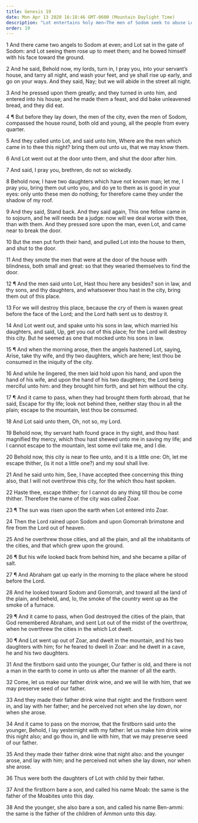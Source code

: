 ```yaml
---
title: Genesis 19
date: Mon Apr 13 2020 16:18:46 GMT-0600 (Mountain Daylight Time)
description: "Lot entertains holy men—The men of Sodom seek to abuse Lot’s guests and are smitten with blindness—Lot is sent out of Sodom—The Lord rains brimstone and fire upon Sodom and Gomorrah—Lot’s daughters preserve his seed in the land."
order: 19
---
```


1 And there came two angels to Sodom at even; and Lot sat in the gate of Sodom: and Lot seeing them rose up to meet them; and he bowed himself with his face toward the ground.

2 And he said, Behold now, my lords, turn in, I pray you, into your servant’s house, and tarry all night, and wash your feet, and ye shall rise up early, and go on your ways. And they said, Nay; but we will abide in the street all night.

3 And he pressed upon them greatly; and they turned in unto him, and entered into his house; and he made them a feast, and did bake unleavened bread, and they did eat.

4 ¶ But before they lay down, the men of the city, even the men of Sodom, compassed the house round, both old and young, all the people from every quarter.

5 And they called unto Lot, and said unto him, Where are the men which came in to thee this night? bring them out unto us, that we may know them.

6 And Lot went out at the door unto them, and shut the door after him.

7 And said, I pray you, brethren, do not so wickedly.

8 Behold now, I have two daughters which have not known man; let me, I pray you, bring them out unto you, and do ye to them as is good in your eyes: only unto these men do nothing; for therefore came they under the shadow of my roof.

9 And they said, Stand back. And they said again, This one fellow came in to sojourn, and he will needs be a judge: now will we deal worse with thee, than with them. And they pressed sore upon the man, even Lot, and came near to break the door.

10 But the men put forth their hand, and pulled Lot into the house to them, and shut to the door.

11 And they smote the men that were at the door of the house with blindness, both small and great: so that they wearied themselves to find the door.

12 ¶ And the men said unto Lot, Hast thou here any besides? son in law, and thy sons, and thy daughters, and whatsoever thou hast in the city, bring them out of this place.

13 For we will destroy this place, because the cry of them is waxen great before the face of the Lord; and the Lord hath sent us to destroy it.

14 And Lot went out, and spake unto his sons in law, which married his daughters, and said, Up, get you out of this place; for the Lord will destroy this city. But he seemed as one that mocked unto his sons in law.

15 ¶ And when the morning arose, then the angels hastened Lot, saying, Arise, take thy wife, and thy two daughters, which are here; lest thou be consumed in the iniquity of the city.

16 And while he lingered, the men laid hold upon his hand, and upon the hand of his wife, and upon the hand of his two daughters; the Lord being merciful unto him: and they brought him forth, and set him without the city.

17 ¶ And it came to pass, when they had brought them forth abroad, that he said, Escape for thy life; look not behind thee, neither stay thou in all the plain; escape to the mountain, lest thou be consumed.

18 And Lot said unto them, Oh, not so, my Lord.

19 Behold now, thy servant hath found grace in thy sight, and thou hast magnified thy mercy, which thou hast shewed unto me in saving my life; and I cannot escape to the mountain, lest some evil take me, and I die.

20 Behold now, this city is near to flee unto, and it is a little one: Oh, let me escape thither, (is it not a little one?) and my soul shall live.

21 And he said unto him, See, I have accepted thee concerning this thing also, that I will not overthrow this city, for the which thou hast spoken.

22 Haste thee, escape thither; for I cannot do any thing till thou be come thither. Therefore the name of the city was called Zoar.

23 ¶ The sun was risen upon the earth when Lot entered into Zoar.

24 Then the Lord rained upon Sodom and upon Gomorrah brimstone and fire from the Lord out of heaven.

25 And he overthrew those cities, and all the plain, and all the inhabitants of the cities, and that which grew upon the ground.

26 ¶ But his wife looked back from behind him, and she became a pillar of salt.

27 ¶ And Abraham gat up early in the morning to the place where he stood before the Lord.

28 And he looked toward Sodom and Gomorrah, and toward all the land of the plain, and beheld, and, lo, the smoke of the country went up as the smoke of a furnace.

29 ¶ And it came to pass, when God destroyed the cities of the plain, that God remembered Abraham, and sent Lot out of the midst of the overthrow, when he overthrew the cities in the which Lot dwelt.

30 ¶ And Lot went up out of Zoar, and dwelt in the mountain, and his two daughters with him; for he feared to dwell in Zoar: and he dwelt in a cave, he and his two daughters.

31 And the firstborn said unto the younger, Our father is old, and there is not a man in the earth to come in unto us after the manner of all the earth.

32 Come, let us make our father drink wine, and we will lie with him, that we may preserve seed of our father.

33 And they made their father drink wine that night: and the firstborn went in, and lay with her father; and he perceived not when she lay down, nor when she arose.

34 And it came to pass on the morrow, that the firstborn said unto the younger, Behold, I lay yesternight with my father: let us make him drink wine this night also; and go thou in, and lie with him, that we may preserve seed of our father.

35 And they made their father drink wine that night also: and the younger arose, and lay with him; and he perceived not when she lay down, nor when she arose.

36 Thus were both the daughters of Lot with child by their father.

37 And the firstborn bare a son, and called his name Moab: the same is the father of the Moabites unto this day.

38 And the younger, she also bare a son, and called his name Ben-ammi: the same is the father of the children of Ammon unto this day.

